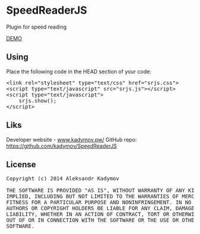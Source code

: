 SpeedReaderJS
=============

Plugin for speed reading

[DEMO](https://htmlpreview.github.io/?https://github.com/kadymov/SpeedReaderJS/blob/master/demo.htm)

Using
-----

Place the following code in the HEAD section of your code:
<pre>
&lt;link rel=&quot;stylesheet&quot; type=&quot;text/css&quot; href=&quot;srjs.css&quot;&gt;
&lt;script type=&quot;text/javascript&quot; src=&quot;srjs.js&quot;&gt;&lt;/script&gt;
&lt;script type=&quot;text/javascript&quot;&gt;
    srjs.show();
&lt;/script&gt;</pre>
  
Liks
----

Developer website - www.kadymov.pw/
GitHub repo: https://github.com/kadymov/SpeedReaderJS

License
-------
<pre>
Copyright (c) 2014 Aleksandr Kadymov

THE SOFTWARE IS PROVIDED "AS IS", WITHOUT WARRANTY OF ANY KIND, EXPRESS OR
IMPLIED, INCLUDING BUT NOT LIMITED TO THE WARRANTIES OF MERCHANTABILITY,
FITNESS FOR A PARTICULAR PURPOSE AND NONINFRINGEMENT. IN NO EVENT SHALL THE
AUTHORS OR COPYRIGHT HOLDERS BE LIABLE FOR ANY CLAIM, DAMAGES OR OTHER
LIABILITY, WHETHER IN AN ACTION OF CONTRACT, TORT OR OTHERWISE, ARISING FROM,
OUT OF OR IN CONNECTION WITH THE SOFTWARE OR THE USE OR OTHER DEALINGS IN THE
SOFTWARE.</pre>

